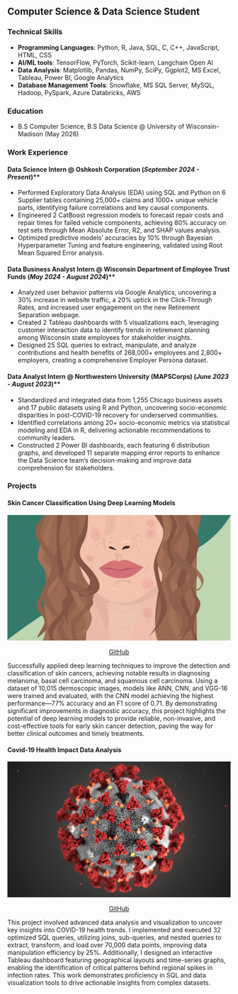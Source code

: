 ## Computer Science & Data Science Student

### Technical Skills
- **Programming Languages**: Python, R, Java, SQL, C, C++, JavaScript, HTML, CSS
- **AI/ML tools**: TensorFlow, PyTorch, Scikit-learn, Langchain Open AI
- **Data Analysis**:  Matplotlib, Pandas, NumPy, SciPy, Ggplot2, MS Excel, Tableau, Power BI, Google Analytics
- **Database Management Tools**: Snowflake, MS SQL Server, MySQL, Hadoop, PySpark, Azure Databricks, AWS

### Education
- B.S Computer Science, B.S Data Science @ University of Wisconsin-Madison (May 2026)

### Work Experience
#### Data Science Intern @ Oshkosh Corporation (_September 2024 - Present_)**
* Performed Exploratory Data Analysis (EDA) using SQL and Python on 6 Supplier tables containing 25,000+ claims and 1000+ unique vehicle parts, identifying failure correlations and key causal components.
* Engineered 2 CatBoost regression models to forecast repair costs and repair times for failed vehicle components, achieving 80% accuracy on test sets through Mean Absolute Error, R2, and SHAP values analysis.
* Optimized predictive models’ accuracies by 10% through Bayesian Hyperparameter Tuning and feature engineering, validated using Root Mean Squared Error analysis.

#### Data Business Analyst Intern @ Wisconsin Department of Employee Trust Funds (_May 2024 - August 2024_)**
* Analyzed user behavior patterns via Google Analytics, uncovering a 30% increase in website traffic, a 20% uptick in the Click-Through Rates, and increased user engagement on the new Retirement Separation webpage.
* Created 2 Tableau dashboards with 5 visualizations each, leveraging customer interaction data to identify trends in retirement planning among Wisconsin state employees for stakeholder insights.
* Designed 25 SQL queries to extract, manipulate, and analyze contributions and health benefits of 268,000+ employees and 2,800+ employers, creating a comprehensive Employer Persona dataset.

#### Data Analyst Intern @ Northwestern University (MAPSCorps) (_June 2023 - August 2023_)**
* Standardized and integrated data from 1,255 Chicago business assets and 17 public datasets using R and Python, uncovering socio-economic disparities in post-COVID-19 recovery for underserved communities.
* Identified correlations among 20+ socio-economic metrics via statistical modeling and EDA in R, delivering actionable recommendations to community leaders.
* Constructed 2 Power BI dashboards, each featuring 6 distribution graphs, and developed 11 separate mapping error reports to enhance the Data Science team’s decision-making and improve data comprehension for stakeholders.

### Projects

#### Skin Cancer Classification Using Deep Learning Models
![Skin Cancer Image](/assets/img/0805_eczema_lede.gif)
<p align="center">
  <a href="https://github.com/VRAJ09/Skin-Cancer-Classification-Using-Deep-Learning-Algorithms">GitHub</a>
</p>
Successfully applied deep learning techniques to improve the detection and classification of skin cancers, achieving notable results in diagnosing melanoma, basal cell carcinoma, and squamous cell carcinoma. Using a dataset of 10,015 dermoscopic images, models like ANN, CNN, and VGG-16 were trained and evaluated, with the CNN model achieving the highest performance—77% accuracy and an F1 score of 0.71. By demonstrating significant improvements in diagnostic accuracy, this project highlights the potential of deep learning models to provide reliable, non-invasive, and cost-effective tools for early skin cancer detection, paving the way for better clinical outcomes and timely treatments.

#### Covid-19 Health Impact Data Analysis
![Covid-19 Image](/assets/img/1583952355.1997.jpg)
<p align="center">
  <a href="https://github.com/VRAJ09/COVID-Data-Analysis">GitHub</a>
</p>
This project involved advanced data analysis and visualization to uncover key insights into COVID-19 health trends. I implemented and executed 32 optimized SQL queries, utilizing joins, sub-queries, and nested queries to extract, transform, and load over 70,000 data points, improving data manipulation efficiency by 25%. Additionally, I designed an interactive Tableau dashboard featuring geographical layouts and time-series graphs, enabling the identification of critical patterns behind regional spikes in infection rates. This work demonstrates proficiency in SQL and data visualization tools to drive actionable insights from complex datasets.
